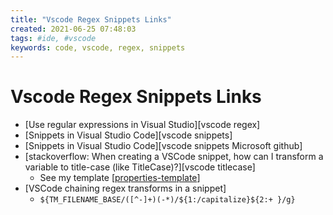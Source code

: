 ```yaml
---
title: "Vscode Regex Snippets Links"
created: 2021-06-25 07:48:03
tags: #ide, #vscode
keywords: code, vscode, regex, snippets
---
```

# Vscode Regex Snippets Links

- [Use regular expressions in Visual Studio][vscode regex]
- [Snippets in Visual Studio Code][vscode snippets]
- [Snippets in Visual Studio Code][vscode snippets Microsoft github]
- [stackoverflow: When creating a VSCode snippet, how can I transform a variable to title-case (like TitleCase)?][vscode titlecase]
  - See my template [[properties-template]]
- [VSCode chaining regex transforms in a snippet]
  - `${TM_FILENAME_BASE/([^-]+)(-*)/${1:/capitalize}${2:+ }/g}`
  
[//begin]: # "Autogenerated link references for markdown compatibility"
[properties-template]: properties-template.md "${TM_FILENAME_BASE/("
[//end]: # "Autogenerated link references"
